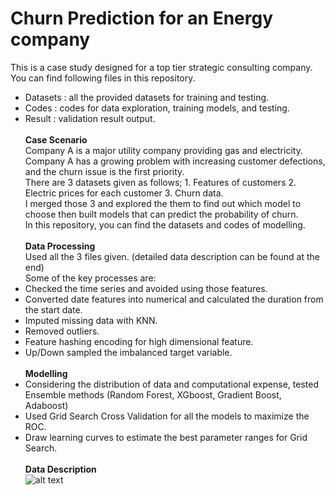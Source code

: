 # Churn Prediction for an Energy company
This is a case study designed for a top tier strategic consulting company. \
You can find following files in this repository.
* Datasets : all the provided datasets for training and testing.
* Codes : codes for data exploration, training models, and testing.
* Result : validation result output. \
\
**Case Scenario** \
Company A is a major utility company providing gas and electricity. Company A has a growing problem with increasing customer defections, and the churn issue is the first priority. \
There are 3 datasets given as follows; 1. Features of customers 2. Electric prices for each customer 3. Churn data. \
I merged those 3 and explored the them to find out which model to choose then built models that can predict the probability of churn. \
In this repository, you can find the datasets and codes of modelling. \
\
**Data Processing** \
Used all the 3 files given. (detailed data description can be found at the end) \
Some of the key processes are:
* Checked the time series and avoided using those features.
* Converted date features into numerical and calculated the duration from the start date. 
* Imputed missing data with KNN.  
* Removed outliers.  
* Feature hashing encoding for high dimensional feature.  
* Up/Down sampled the imbalanced target variable. \
\
**Modelling**
 * Considering the distribution of data and computational expense, tested Ensemble methods (Random Forest, XGboost, Gradient Boost, Adaboost)
 * Used Grid Search Cross Validation for all the models to maximize the ROC. 
 * Draw learning curves to estimate the best parameter ranges for Grid Search.
 \
 \
**Data Description** \
![alt text](https://github.com/chierina/ESCP-ML-Python/blob/master/data_description.png)
